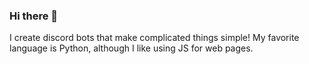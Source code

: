 ### Hi there 👋

I create discord bots that make complicated things simple!
My favorite language is Python, although I like using JS for web pages.
